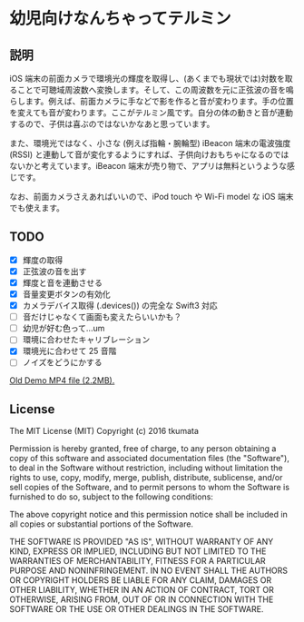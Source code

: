 # 幼児向けなんちゃってテルミン

## 説明

iOS 端末の前面カメラで環境光の輝度を取得し、(あくまでも現状では)対数を取ることで可聴域周波数へ変換します。そして、この周波数を元に正弦波の音を鳴らします。例えば、前面カメラに手などで影を作ると音が変わります。手の位置を変えても音が変わります。ここがテルミン風です。自分の体の動きと音が連動するので、子供は喜ぶのではないかなあと思っています。

また、環境光ではなく、小さな (例えば指輪・腕輪型) iBeacon 端末の電波強度 (RSSI) と連動して音が変化するようにすれば、子供向けおもちゃになるのではないかと考えています。iBeacon 端末が売り物で、アプリは無料というような感じです。

なお、前面カメラさえあればいいので、iPod touch や Wi-Fi model な iOS 端末でも使えます。


## TODO

- [x] 輝度の取得
- [x] 正弦波の音を出す
- [x] 輝度と音を連動させる
- [x] 音量変更ボタンの有効化
- [x] カメラデバイス取得 (.devices()) の完全な Swift3 対応
- [ ] 音だけじゃなくて画面も変えたらいいかも？
- [ ] 幼児が好む色って...um
- [ ] 環境に合わせたキャリブレーション
- [x] 環境光に合わせて 25 音階
- [ ] ノイズをどうにかする

[Old Demo MP4 file (2.2MB).](./IMG_0043.mp4)


## License

The MIT License (MIT)
Copyright (c) 2016 tkumata

Permission is hereby granted, free of charge, to any person obtaining a copy of this software and associated documentation files (the "Software"), to deal in the Software without restriction, including without limitation the rights to use, copy, modify, merge, publish, distribute, sublicense, and/or sell copies of the Software, and to permit persons to whom the Software is furnished to do so, subject to the following conditions:

The above copyright notice and this permission notice shall be included in all copies or substantial portions of the Software.

THE SOFTWARE IS PROVIDED "AS IS", WITHOUT WARRANTY OF ANY KIND, EXPRESS OR IMPLIED, INCLUDING BUT NOT LIMITED TO THE WARRANTIES OF MERCHANTABILITY, FITNESS FOR A PARTICULAR PURPOSE AND NONINFRINGEMENT. IN NO EVENT SHALL THE AUTHORS OR COPYRIGHT HOLDERS BE LIABLE FOR ANY CLAIM, DAMAGES OR OTHER LIABILITY, WHETHER IN AN ACTION OF CONTRACT, TORT OR OTHERWISE, ARISING FROM, OUT OF OR IN CONNECTION WITH THE SOFTWARE OR THE USE OR OTHER DEALINGS IN THE SOFTWARE.
